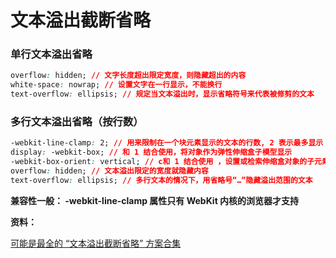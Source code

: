 # 文本溢出截断省略

### 单行文本溢出省略

```css
overflow: hidden; // 文字长度超出限定宽度，则隐藏超出的内容
white-space: nowrap; // 设置文字在一行显示，不能换行
text-overflow: ellipsis; // 规定当文本溢出时，显示省略符号来代表被修剪的文本
```

### 多行文本溢出省略（按行数）

```css
-webkit-line-clamp: 2; // 用来限制在一个块元素显示的文本的行数, 2 表示最多显示 2 行。 为了实现该效果，它需要组合其他的WebKit属性
display: -webkit-box; // 和 1 结合使用，将对象作为弹性伸缩盒子模型显示 
-webkit-box-orient: vertical; // c和 1 结合使用 ，设置或检索伸缩盒对象的子元素的排列方式 
overflow: hidden; // 文本溢出限定的宽度就隐藏内容
text-overflow: ellipsis; // 多行文本的情况下，用省略号“…”隐藏溢出范围的文本
```

**兼容性一般： -webkit-line-clamp 属性只有 WebKit 内核的浏览器才支持**

**资料：**

[可能是最全的 “文本溢出截断省略” 方案合集](https://juejin.im/post/5dc15b35f265da4d432a3d10)
